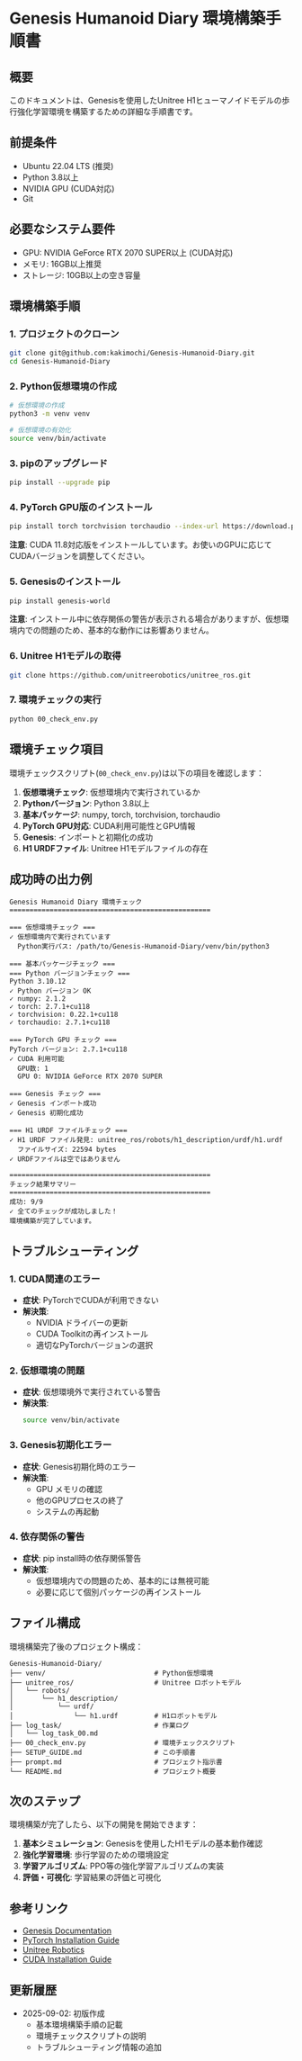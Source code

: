 # Genesis Humanoid Diary 環境構築手順書

## 概要
このドキュメントは、Genesisを使用したUnitree H1ヒューマノイドモデルの歩行強化学習環境を構築するための詳細な手順書です。

## 前提条件
- Ubuntu 22.04 LTS (推奨)
- Python 3.8以上
- NVIDIA GPU (CUDA対応)
- Git

## 必要なシステム要件
- GPU: NVIDIA GeForce RTX 2070 SUPER以上 (CUDA対応)
- メモリ: 16GB以上推奨
- ストレージ: 10GB以上の空き容量

## 環境構築手順

### 1. プロジェクトのクローン
```bash
git clone git@github.com:kakimochi/Genesis-Humanoid-Diary.git
cd Genesis-Humanoid-Diary
```

### 2. Python仮想環境の作成
```bash
# 仮想環境の作成
python3 -m venv venv

# 仮想環境の有効化
source venv/bin/activate
```

### 3. pipのアップグレード
```bash
pip install --upgrade pip
```

### 4. PyTorch GPU版のインストール
```bash
pip install torch torchvision torchaudio --index-url https://download.pytorch.org/whl/cu118
```

**注意**: CUDA 11.8対応版をインストールしています。お使いのGPUに応じてCUDAバージョンを調整してください。

### 5. Genesisのインストール
```bash
pip install genesis-world
```

**注意**: インストール中に依存関係の警告が表示される場合がありますが、仮想環境内での問題のため、基本的な動作には影響ありません。

### 6. Unitree H1モデルの取得
```bash
git clone https://github.com/unitreerobotics/unitree_ros.git
```

### 7. 環境チェックの実行
```bash
python 00_check_env.py
```

## 環境チェック項目

環境チェックスクリプト(`00_check_env.py`)は以下の項目を確認します：

1. **仮想環境チェック**: 仮想環境内で実行されているか
2. **Pythonバージョン**: Python 3.8以上
3. **基本パッケージ**: numpy, torch, torchvision, torchaudio
4. **PyTorch GPU対応**: CUDA利用可能性とGPU情報
5. **Genesis**: インポートと初期化の成功
6. **H1 URDFファイル**: Unitree H1モデルファイルの存在

## 成功時の出力例

```
Genesis Humanoid Diary 環境チェック
==================================================

=== 仮想環境チェック ===
✓ 仮想環境内で実行されています
  Python実行パス: /path/to/Genesis-Humanoid-Diary/venv/bin/python3

=== 基本パッケージチェック ===
=== Python バージョンチェック ===
Python 3.10.12
✓ Python バージョン OK
✓ numpy: 2.1.2
✓ torch: 2.7.1+cu118
✓ torchvision: 0.22.1+cu118
✓ torchaudio: 2.7.1+cu118

=== PyTorch GPU チェック ===
PyTorch バージョン: 2.7.1+cu118
✓ CUDA 利用可能
  GPU数: 1
  GPU 0: NVIDIA GeForce RTX 2070 SUPER

=== Genesis チェック ===
✓ Genesis インポート成功
✓ Genesis 初期化成功

=== H1 URDF ファイルチェック ===
✓ H1 URDF ファイル発見: unitree_ros/robots/h1_description/urdf/h1.urdf
  ファイルサイズ: 22594 bytes
✓ URDFファイルは空ではありません

==================================================
チェック結果サマリー
==================================================
成功: 9/9
✓ 全てのチェックが成功しました！
環境構築が完了しています。
```

## トラブルシューティング

### 1. CUDA関連のエラー
- **症状**: PyTorchでCUDAが利用できない
- **解決策**: 
  - NVIDIA ドライバーの更新
  - CUDA Toolkitの再インストール
  - 適切なPyTorchバージョンの選択

### 2. 仮想環境の問題
- **症状**: 仮想環境外で実行されている警告
- **解決策**: 
  ```bash
  source venv/bin/activate
  ```

### 3. Genesis初期化エラー
- **症状**: Genesis初期化時のエラー
- **解決策**: 
  - GPU メモリの確認
  - 他のGPUプロセスの終了
  - システムの再起動

### 4. 依存関係の警告
- **症状**: pip install時の依存関係警告
- **解決策**: 
  - 仮想環境内での問題のため、基本的には無視可能
  - 必要に応じて個別パッケージの再インストール

## ファイル構成

環境構築完了後のプロジェクト構成：

```
Genesis-Humanoid-Diary/
├── venv/                           # Python仮想環境
├── unitree_ros/                    # Unitree ロボットモデル
│   └── robots/
│       └── h1_description/
│           └── urdf/
│               └── h1.urdf         # H1ロボットモデル
├── log_task/                       # 作業ログ
│   └── log_task_00.md
├── 00_check_env.py                 # 環境チェックスクリプト
├── SETUP_GUIDE.md                  # この手順書
├── prompt.md                       # プロジェクト指示書
└── README.md                       # プロジェクト概要
```

## 次のステップ

環境構築が完了したら、以下の開発を開始できます：

1. **基本シミュレーション**: Genesisを使用したH1モデルの基本動作確認
2. **強化学習環境**: 歩行学習のための環境設定
3. **学習アルゴリズム**: PPO等の強化学習アルゴリズムの実装
4. **評価・可視化**: 学習結果の評価と可視化

## 参考リンク

- [Genesis Documentation](https://genesis-world.readthedocs.io/)
- [PyTorch Installation Guide](https://pytorch.org/get-started/locally/)
- [Unitree Robotics](https://www.unitree.com/)
- [CUDA Installation Guide](https://docs.nvidia.com/cuda/cuda-installation-guide-linux/)

## 更新履歴

- 2025-09-02: 初版作成
  - 基本環境構築手順の記載
  - 環境チェックスクリプトの説明
  - トラブルシューティング情報の追加
